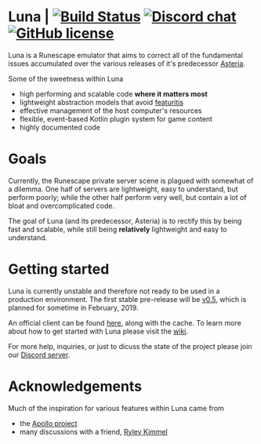 # Luna | [![Build Status](https://travis-ci.org/luna-rs/luna.svg?branch=master)](https://travis-ci.org/luna-rs/luna) [![Discord chat](https://img.shields.io/discord/510259198605525007.svg)](https://discord.gg/udCqykV) [![GitHub license](https://img.shields.io/badge/license-MIT-blue.svg)](https://raw.githubusercontent.com/lare96/luna/master/LICENSE.txt)
Luna is a Runescape emulator that aims to correct all of the fundamental issues accumulated over the various releases of it's predecessor [Asteria](https://github.com/lare96/asteria-3.0).

Some of the sweetness within Luna
- high performing and scalable code <b>where it matters most</b>
- lightweight abstraction models that avoid [featuritis](https://en.wikipedia.org/wiki/Feature_creep)  
- effective management of the host computer's resources 
- flexible, event-based Kotlin plugin system for game content
- highly documented code


# Goals
Currently, the Runescape private server scene is plagued with somewhat of a dilemma. One half of servers are lightweight, easy to understand, but perform poorly; while the other half perform very well, but contain a lot of bloat and overcomplicated code.

The goal of Luna (and its predecessor, Asteria) is to rectify this by being fast and scalable, while still being <b>relatively</b> lightweight and easy to understand.


# Getting started
Luna is currently unstable and therefore not ready to be used in a production environment. The first stable pre-release will be [v0.5](https://github.com/luna-rs/luna/milestone/3), which is planned for sometime in February, 2019.

An official client can be found [here](https://gitlab.com/lare96/luna-client), along with the cache. To learn more about how to get started with Luna please visit the [wiki](https://github.com/luna-rs/luna/wiki).

For more help, inquiries, or just to dicuss the state of the project please join our [Discord server](https://discord.gg/udCqykV).


# Acknowledgements
Much of the inspiration for various features within Luna came from
- the [Apollo project](https://github.com/apollo-rsps/apollo)
- many discussions with a friend, [Ryley Kimmel](https://github.com/ryleykimmel/)
